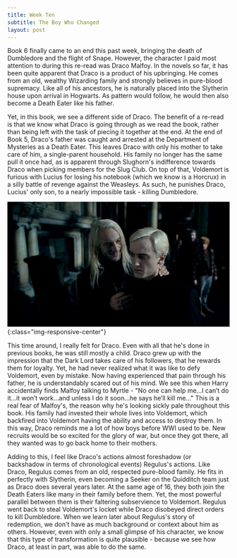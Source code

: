 ```yaml
---
title: Week Ten
subtitle: The Boy Who Changed
layout: post
---
```


Book 6 finally came to an end this past week, bringing the death of Dumbledore and the flight of Snape. However, the character I paid most attention to during this re-read was Draco Malfoy. In the novels so far, it has been quite apparent that Draco is a product of his upbringing. He comes from an old, wealthy Wizarding family and strongly believes in pure-blood supremacy. Like all of his ancestors, he is naturally placed into the Slytherin house upon arrival in Hogwarts. As pattern would follow, he would then also become a Death Eater like his father.

Yet, in this book, we see a different side of Draco. The benefit of a re-read is that we know what Draco is going through as we read the book, rather than being left with the task of piecing it together at the end. At the end of Book 5, Draco's father was caught and arrested at the Department of Mysteries as a Death Eater. This leaves Draco with only his mother to take care of him, a single-parent household. His family no longer has the same pull it once had, as is apparent through Slughorn's indifference towards Draco when picking members for the Slug Club. On top of that, Voldemort is furious with Lucius for losing his notebook (which we know is a Horcrux) in a silly battle of revenge against the Weasleys. As such, he punishes Draco, Lucius' only son, to a nearly impossible task - killing Dumbledore. 

![Lucius and Draco](/assets/images/Lucius_draco.jpg){:class="img-responsive-center"}
<br />

This time around, I really felt for Draco. Even with all that he's done in previous books, he was still mostly a child. Draco grew up with the impression that the Dark Lord takes care of his followers, that he rewards them for loyalty. Yet, he had never realized what it was like to defy Voldemort, even by mistake. Now having experienced that pain through his father, he is understandably scared out of his mind. We see this when Harry accidentally finds Malfoy talking to Myrtle - "No one can help me...I can’t do it…it won’t work…and unless I do it soon…he says he’ll kill me…" This is a real fear of Malfoy's, the reason why he's looking sickly pale throughout this book. His family had invested their whole lives into Voldemort, which backfired into Voldemort having the ability and access to destroy them. In this way, Draco reminds me a lot of how boys before WWI used to be. New recruits would be so excited for the glory of war, but once they got there, all they wanted was to go back home to their mothers. 

Adding to this, I feel like Draco's actions almost foreshadow (or backshadow in terms of chronological events) Regulus's actions. Like Draco, Regulus comes from an old, respected pure-blood family. He fits in perfectly with Slytherin, even becoming a Seeker on the Quidditch team just as Draco does several years later. At the same age of 16, they both join the Death Eaters like many in their family before them. Yet, the most powerful parallel between them is their faltering subservience to Voldemort. Regulus went back to steal Voldemort's locket while Draco disobeyed direct orders to kill Dumbledore. When we learn later about Regulus's story of redemption, we don't have as much background or context about him as others. However, even with only a small glimpse of his character, we know that this type of transformation is quite plausible - because we see how Draco, at least in part, was able to do the same.